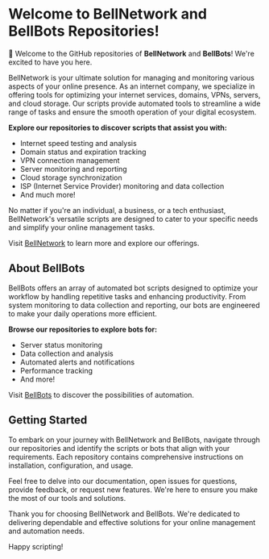 # Welcome to BellNetwork and BellBots Repositories!

👋 Welcome to the GitHub repositories of **BellNetwork** and **BellBots**! We're excited to have you here.

BellNetwork is your ultimate solution for managing and monitoring various aspects of your online presence. As an internet company, we specialize in offering tools for optimizing your internet services, domains, VPNs, servers, and cloud storage. Our scripts provide automated tools to streamline a wide range of tasks and ensure the smooth operation of your digital ecosystem.

**Explore our repositories to discover scripts that assist you with:**
- Internet speed testing and analysis
- Domain status and expiration tracking
- VPN connection management
- Server monitoring and reporting
- Cloud storage synchronization
- ISP (Internet Service Provider) monitoring and data collection
- And much more!

No matter if you're an individual, a business, or a tech enthusiast, BellNetwork's versatile scripts are designed to cater to your specific needs and simplify your online management tasks.

Visit [BellNetwork](https://bellnetwork.eu) to learn more and explore our offerings.

## About BellBots
BellBots offers an array of automated bot scripts designed to optimize your workflow by handling repetitive tasks and enhancing productivity. From system monitoring to data collection and reporting, our bots are engineered to make your daily operations more efficient.

**Browse our repositories to explore bots for:**
- Server status monitoring
- Data collection and analysis
- Automated alerts and notifications
- Performance tracking
- And more!

Visit [BellBots](https://bellbots.eu) to discover the possibilities of automation.

## Getting Started
To embark on your journey with BellNetwork and BellBots, navigate through our repositories and identify the scripts or bots that align with your requirements. Each repository contains comprehensive instructions on installation, configuration, and usage.

Feel free to delve into our documentation, open issues for questions, provide feedback, or request new features. We're here to ensure you make the most of our tools and solutions.

Thank you for choosing BellNetwork and BellBots. We're dedicated to delivering dependable and effective solutions for your online management and automation needs.

Happy scripting!
